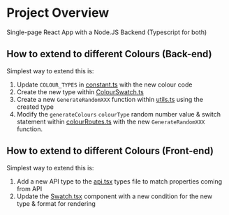# Project Overview
Single-page React App with a Node.JS Backend (Typescript for both)
## How to extend to different Colours (Back-end)
Simplest way to extend this is:
1. Update `COLOUR_TYPES` in [constant.ts](src\utils\constants.ts) with the new colour code
2. Create the new type within [ColourSwatch.ts](src\types\ColourSwatch.ts)
3. Create a new `GenerateRandomXXX` function within [utils.ts](src\utils\utils.ts) using the created type
4. Modify the `generateColours` `colourType` random number value & switch statement within [colourRoutes.ts](src\routes\colourRoutes.ts) with the new `GenerateRandomXXX` function.

## How to extend to different Colours (Front-end)
Simplest way to extend this is:
1. Add a new API type to the [api.tsx](src\types\api.tsx) types file to match properties coming from API
2. Update the [Swatch.tsx](src\components\Swatch\Swatch.tsx) component with a new condition for the new type & format for rendering
